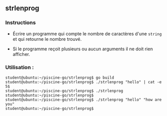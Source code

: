 ## strlenprog

### Instructions

- Écrire un programme qui compte le nombre de caractères d'une `string` et qui retourne le nombre trouvé.

- Si le programme reçoit plusieurs ou aucun arguments il ne doit rien afficher.

### Utilisation :

```console
student@ubuntu:~/piscine-go/strlenprog$ go build
student@ubuntu:~/piscine-go/strlenprog$ ./strlenprog "hello" | cat -e
5$
student@ubuntu:~/piscine-go/strlenprog$ ./strlenprog
student@ubuntu:~/piscine-go/strlenprog$
student@ubuntu:~/piscine-go/strlenprog$ ./strlenprog "hello" "how are you"
student@ubuntu:~/piscine-go/strlenprog$
```
